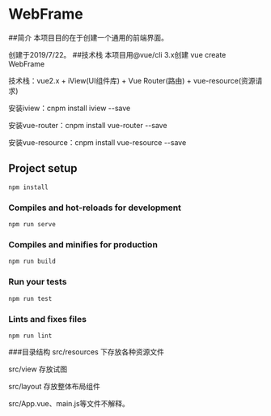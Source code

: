 # WebFrame

##简介
本项目目的在于创建一个通用的前端界面。

创建于2019/7/22。
##技术栈
本项目用@vue/cli 3.x创建 vue create WebFrame

技术栈：vue2.x + iView(UI组件库) + Vue Router(路由) + vue-resource(资源请求)

安装iview：cnpm install iview --save

安装vue-router：cnpm install vue-router --save

安装vue-resource：cnpm install vue-resource --save



## Project setup
```
npm install
```

### Compiles and hot-reloads for development
```
npm run serve
```

### Compiles and minifies for production
```
npm run build
```

### Run your tests
```
npm run test
```

### Lints and fixes files
```
npm run lint
```

###目录结构
src/resources 下存放各种资源文件

src/view 存放试图

src/layout 存放整体布局组件

src/App.vue、main.js等文件不解释。
